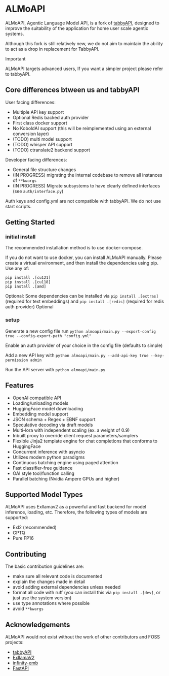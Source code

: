 # ALMoAPI

ALMoAPI, Agentic Language Model API, is a fork of [tabbyAPI](https://github.com/theroyallab/tabbyAPI/), designed to improve the suitability of the application for home user scale agentic systems.

Although this fork is still relatively new, we do not aim to maintain the ability to act as a drop in replacement for TabbyAPI.

> [!IMPORTANT]
> 
>  ALMoAPI targets advanced users, If you want a simpler project please refer to tabbyAPI.

## Core differences btween us and tabbyAPI

User facing differences:
- Multiple API key support
- Optional Redis backed auth provider
- First class docker support
- No KoboldAI support (this will be reimplemented using an external conversion layer)
- (TODO) multi model support
- (TODO) whisper API support
- (TODO) ctranslate2 backend support

Developer facing differences:
- General file structure changes
- (IN PROGRESS) migrating the internal codebase to remove all instances of `**kwargs`
- (IN PROGRESS) Migrate subsystems to have clearly defined interfaces (see `auth/interface.py`)

Auth keys and config.yml are not compatible with tabbyAPI. We do not use start scripts.

## Getting Started

### initial install

The recommended installation method is to use docker-compose.

If you do not want to use docker, you can install ALMoAPI manually. Please create a virtual environment, and then install the dependencies using pip. Use any of:

```
pip install .[cu121]
pip install .[cu118]
pip install .[amd]
```

Optional: Some dependencies can be installed via `pip install .[extras]` (required for text embeddings) and `pip install .[redis]` (required for redis auth provider) Optional

### setup

Generate a new config file run `python almoapi/main.py --export-config true --config-export-path "config.yml"`

Enable an auth provider of your choice in the config file (defaults to simple)

Add a new API key with `python almoapi/main.py --add-api-key true --key-permission admin`

Run the API server with `python almoapi/main.py`

## Features

- OpenAI compatible API
- Loading/unloading models
- HuggingFace model downloading
- Embedding model support
- JSON schema + Regex + EBNF support
- Speculative decoding via draft models
- Multi-lora with independent scaling (ex. a weight of 0.9)
- Inbuilt proxy to override client request parameters/samplers
- Flexible Jinja2 template engine for chat completions that conforms to HuggingFace
- Concurrent inference with asyncio
- Utilizes modern python paradigms
- Continuous batching engine using paged attention
- Fast classifier-free guidance
- OAI style tool/function calling
- Parallel batching (Nvidia Ampere GPUs and higher)

## Supported Model Types

ALMoAPI uses Exllamav2 as a powerful and fast backend for model inference, loading, etc. Therefore, the following types of models are supported:

- Exl2 (recommended)
- GPTQ
- Pure FP16

## Contributing

The basic contribution guidelines are:
- make sure all relevant code is documented
- explain the changes made in detail
- avoid adding external dependencies unless needed
- format all code with ruff (you can install this via `pip install .[dev]`, or just use the system version)
- use type annotations where possible
- avoid `**kwargs`

## Acknowledgements

ALMoAPI would not exist without the work of other contributors and FOSS projects:

- [tabbyAPI](https://github.com/theroyallab/tabbyAPI/)
- [ExllamaV2](https://github.com/turboderp/exllamav2)
- [infinity-emb](https://github.com/michaelfeil/infinity)
- [FastAPI](https://github.com/fastapi/fastapi)
